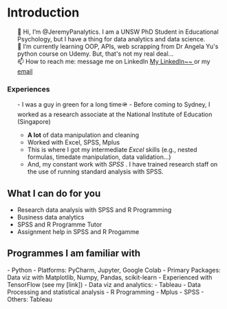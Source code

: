 <html>
  <body>
<h1> Introduction </h1>
<ul>
👋 Hi, I’m @JeremyPanalytics. I am a UNSW PhD Student in Educational Psychology, but I have a thing for data analytics and data science. <br>
🌱 I’m currently learning OOP, APIs, web scrapping from Dr Angela Yu's python course on Udemy. But, that's not my real deal... <br>
📫 How to reach me: message me on LinkedIn <a href="https://www.linkedin.com/in/jeremy-pan-jiadong"> My LinkedIn~~ </a> or my <a href=mailto:jpan.dataanalytics@gmail.com>email</a><br>
</ul>

<h3> Experiences </h3>
<ul>
- I was a guy in green for a long time🪖
- Before coming to Sydney, I worked as a research associate at the National Institute of Education (Singapore)
    <ul>
      <li> <b>A lot</b> of data manipulation and cleaning </li>
      <li> Worked with Excel, SPSS, Mplus </li>
      <li> This is where I got my intermediate <i>Excel</i> skills (e.g., nested formulas, timedate manipulation, data validation...) </li>
      <li> And, my constant work with <i> SPSS </i>. I have trained research staff on the use of running standard analysis with SPSS. </li>
    </ul>
    </ul>

<h2> What I can do for you </h2>

- Research data analysis with SPSS and R Programming
- Business data analytics 
- SPSS and R Programme Tutor 
- Assignment help in SPSS and R Progamme

<h2>Programmes I am familiar with</h2>
- Python 
- Platforms: PyCharm, Jupyter, Google Colab
- Primary Packages: Data viz with Matplotlib, Numpy, Pandas, scikit-learn
- Experienced with TensorFlow (see my [link])
- Data viz and analytics:
- Tableau
- Data Processing and statistical analysis
- R Programming
- Mplus
- SPSS
- Others: Tableau


<!---
JeremyPanData/JeremyPanData is a ✨ special ✨ repository because its `README.md` (this file) appears on your GitHub profile.
You can click the Preview link to take a look at your changes.
--->
  </body>
</html>
